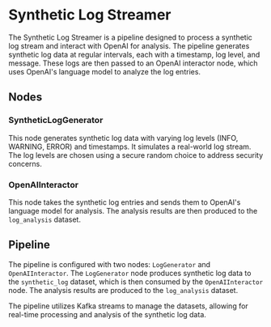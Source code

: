 # Synthetic Log Streamer

The Synthetic Log Streamer is a pipeline designed to process a synthetic log stream and interact with OpenAI for analysis. The pipeline generates synthetic log data at regular intervals, each with a timestamp, log level, and message. These logs are then passed to an OpenAI interactor node, which uses OpenAI's language model to analyze the log entries.

## Nodes

### SyntheticLogGenerator
This node generates synthetic log data with varying log levels (INFO, WARNING, ERROR) and timestamps. It simulates a real-world log stream. The log levels are chosen using a secure random choice to address security concerns.

### OpenAIInteractor
This node takes the synthetic log entries and sends them to OpenAI's language model for analysis. The analysis results are then produced to the `log_analysis` dataset.

## Pipeline

The pipeline is configured with two nodes: `LogGenerator` and `OpenAIInteractor`. The `LogGenerator` node produces synthetic log data to the `synthetic_log` dataset, which is then consumed by the `OpenAIInteractor` node. The analysis results are produced to the `log_analysis` dataset.

The pipeline utilizes Kafka streams to manage the datasets, allowing for real-time processing and analysis of the synthetic log data.